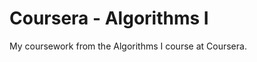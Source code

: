Coursera - Algorithms I
========================
My coursework from the Algorithms I course at Coursera.
